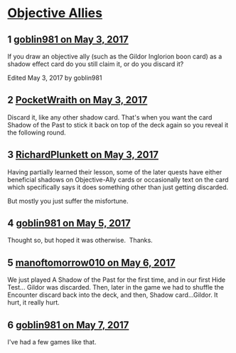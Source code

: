 # [Objective Allies](https://community.fantasyflightgames.com/topic/248758-objective-allies/)

## 1 [goblin981 on May 3, 2017](https://community.fantasyflightgames.com/topic/248758-objective-allies/?do=findComment&comment=2765643)

If you draw an objective ally (such as the Gildor Inglorion boon card) as a shadow effect card do you still claim it, or do you discard it?

Edited May 3, 2017 by goblin981

## 2 [PocketWraith on May 3, 2017](https://community.fantasyflightgames.com/topic/248758-objective-allies/?do=findComment&comment=2765651)

Discard it, like any other shadow card. That's when you want the card Shadow of the Past to stick it back on top of the deck again so you reveal it the following round.

## 3 [RichardPlunkett on May 3, 2017](https://community.fantasyflightgames.com/topic/248758-objective-allies/?do=findComment&comment=2765731)

Having partially learned their lesson, some of the later quests have either beneficial shadows on Objective-Ally cards or occasionally text on the card which specifically says it does something other than just getting discarded.

But mostly you just suffer the misfortune.

## 4 [goblin981 on May 5, 2017](https://community.fantasyflightgames.com/topic/248758-objective-allies/?do=findComment&comment=2769715)

Thought so, but hoped it was otherwise.  Thanks.

## 5 [manoftomorrow010 on May 6, 2017](https://community.fantasyflightgames.com/topic/248758-objective-allies/?do=findComment&comment=2771463)

We just played A Shadow of the Past for the first time, and in our first Hide Test... Gildor was discarded. Then, later in the game we had to shuffle the Encounter discard back into the deck, and then, Shadow card...Gildor. It hurt, it really hurt.

## 6 [goblin981 on May 7, 2017](https://community.fantasyflightgames.com/topic/248758-objective-allies/?do=findComment&comment=2773534)

I've had a few games like that.

